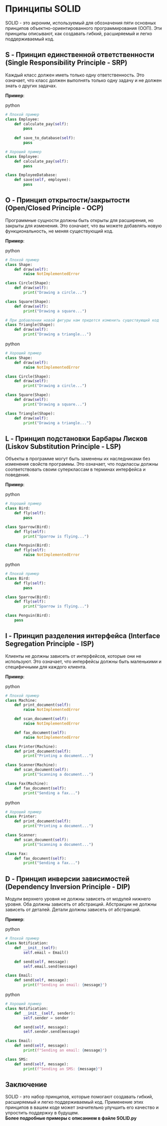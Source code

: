 Принципы SOLID
==============

SOLID - это акроним, используемый для обозначения пяти основных принципов объектно-ориентированного программирования (ООП). Эти принципы описывают, как создавать гибкий, расширяемый и легко поддерживаемый код.

S - Принцип единственной ответственности (Single Responsibility Principle - SRP)
--------------------------------------------------------------------------------

Каждый класс должен иметь только одну ответственность. Это означает, что класс должен выполнять только одну задачу и не должен знать о других задачах.

**Пример**:

python

```python
# Плохой пример
class Employee:
    def calculate_pay(self):
        pass
    
    def save_to_database(self):
        pass

# Хороший пример
class Employee:
    def calculate_pay(self):
        pass

class EmployeeDatabase:
    def save(self, employee):
        pass
```

O - Принцип открытости/закрытости (Open/Closed Principle - OCP)
---------------------------------------------------------------

Программные сущности должны быть открыты для расширения, но закрыты для изменения. Это означает, что вы можете добавлять новую функциональность, не меняя существующий код.

**Пример**:

python

```python
# Плохой пример
class Shape:
    def draw(self):
        raise NotImplementedError

class Circle(Shape):
    def draw(self):
        print("Drawing a circle...")

class Square(Shape):
    def draw(self):
        print("Drawing a square...")

# При добавлении новой фигуры нам придется изменить существующий код
class Triangle(Shape):
    def draw(self):
        print("Drawing a triangle...")
```

python

```python
# Хороший пример
class Shape:
    def draw(self):
        raise NotImplementedError

class Circle(Shape):
    def draw(self):
        print("Drawing a circle...")

class Square(Shape):
    def draw(self):
        print("Drawing a square...")

class Triangle(Shape):
    def draw(self):
        print("Drawing a triangle...")
```

L - Принцип подстановки Барбары Лисков (Liskov Substitution Principle - LSP)
----------------------------------------------------------------------------

Объекты в программе могут быть заменены их наследниками без изменения свойств программы. Это означает, что подклассы должны соответствовать своим суперклассам в терминах интерфейса и поведения.

**Пример**:

python

```python
# Хороший пример
class Bird:
    def fly(self):
        pass

class Sparrow(Bird):
    def fly(self):
        print("Sparrow is flying...")

class Penguin(Bird):
    def fly(self):
        raise NotImplementedError
```

python

```python
# Плохой пример
class Bird:
    def fly(self):
        pass

class Sparrow(Bird):
    def fly(self):
        print("Sparrow is flying...")

class Penguin(Bird):
    pass
```

I - Принцип разделения интерфейса (Interface Segregation Principle - ISP)
-------------------------------------------------------------------------

Клиенты не должны зависеть от интерфейсов, которые они не используют. Это означает, что интерфейсы должны быть маленькими и специфичными для каждого клиента.

**Пример**:

python

```python
# Плохой пример
class Machine:
    def print_document(self):
        raise NotImplementedError

    def scan_document(self):
        raise NotImplementedError

    def fax_document(self):
        raise NotImplementedError

class Printer(Machine):
    def print_document(self):
        print("Printing a document...")

class Scanner(Machine):
    def scan_document(self):
        print("Scanning a document...")

class Fax(Machine):
    def fax_document(self):
        print("Sending a fax...")
```

python

```python
# Хороший пример
class Printer:
    def print_document(self):
        print("Printing a document...")

class Scanner:
    def scan_document(self):
        print("Scanning a document...")

class Fax:
    def fax_document(self):
        print("Sending a fax...")
```

D - Принцип инверсии зависимостей (Dependency Inversion Principle - DIP)
------------------------------------------------------------------------

Модули верхнего уровня не должны зависеть от модулей нижнего уровня. Оба должны зависеть от абстракций. Абстракции не должны зависеть от деталей. Детали должны зависеть от абстракций.

**Пример**:

python

```python
# Плохой пример
class Notification:
    def __init__(self):
        self.email = Email()

    def send(self, message):
        self.email.send(message)

class Email:
    def send(self, message):
        print(f"Sending an email: {message}")
```

python

```python
# Хороший пример
class Notification:
    def __init__(self, sender):
        self.sender = sender

    def send(self, message):
        self.sender.send(message)

class Email:
    def send(self, message):
        print(f"Sending an email: {message}")

class SMS:
    def send(self, message):
        print(f"Sending an SMS: {message}")
```

Заключение
----------

SOLID - это набор принципов, которые помогают создавать гибкий, расширяемый и легко поддерживаемый код. Применение этих принципов в вашем коде может значительно улучшить его качество и упростить поддержку в будущем.  
**Более подробные примеры с описанием в файле SOLID.py**
